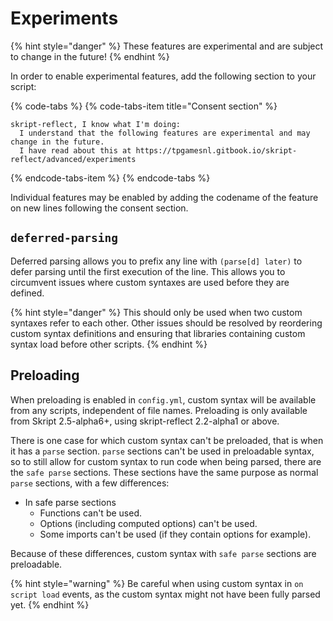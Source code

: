 # Experiments

{% hint style="danger" %}
These features are experimental and are subject to change in the future!
{% endhint %}

In order to enable experimental features, add the following section to your script:

{% code-tabs %}
{% code-tabs-item title="Consent section" %}
```text
skript-reflect, I know what I'm doing:
  I understand that the following features are experimental and may change in the future.
  I have read about this at https://tpgamesnl.gitbook.io/skript-reflect/advanced/experiments
```
{% endcode-tabs-item %}
{% endcode-tabs %}

Individual features may be enabled by adding the codename of the feature on new lines following the consent section.

## `deferred-parsing`

Deferred parsing allows you to prefix any line with `(parse[d] later)` to defer parsing until the first execution of the line. This allows you to circumvent issues where custom syntaxes are used before they are defined.

{% hint style="danger" %}
This should only be used when two custom syntaxes refer to each other. Other issues should be resolved by reordering custom syntax definitions and ensuring that libraries containing custom syntax load before other scripts.
{% endhint %}


## Preloading
When preloading is enabled in `config.yml`, custom syntax will be available from any scripts, independent of file names.
Preloading is only available from Skript 2.5-alpha6+, using skript-reflect 2.2-alpha1 or above.

There is one case for which custom syntax can't be preloaded, that is when it has a `parse` section. `parse` sections
can't be used in preloadable syntax, so to still allow for custom syntax to run code when being parsed, there are the
`safe parse` sections. These sections have the same purpose as normal `parse` sections, with a few differences:
- In safe parse sections
  - Functions can't be used.
  - Options (including computed options) can't be used.
  - Some imports can't be used (if they contain options for example).

Because of these differences, custom syntax with `safe parse` sections are preloadable.

{% hint style="warning" %}
Be careful when using custom syntax in `on script load` events, as the custom syntax might not have been fully parsed yet.
{% endhint %}
